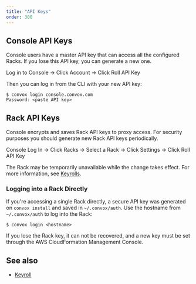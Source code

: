 ```yaml
---
title: "API Keys"
order: 300
---
```


## Console API Keys

Console users have a master API key that can access all the configured Racks. If you lose this API key, you can generate a new one.

Log in to Console → Click Account → Click Roll API Key

Then you can log in from the CLI with your new API key:

```
$ convox login console.convox.com
Password: <paste API key>
```

## Rack API Keys

Console encrypts and saves Rack API keys to proxy access. For security purposes you should generate new Rack API keys periodically.

Console Log In → Click Racks → Select a Rack → Click Settings → Click Roll API Key

The Rack may be temporarily unavailable while the change takes effect. For more information, see [Keyrolls](/docs/keyroll).

### Logging into a Rack Directly

If you're accessing a single Rack directly, a secure API key was generated on `convox install` and saved in `~/.convox/auth`. Use the hostname from `~/.convox/auth` to log into the Rack:

```
$ convox login <hostname>
```

If you lose the Rack key, it can not be recovered, and a new key must be set through the AWS CloudFormation Management Console.

## See also

- [Keyroll](/docs/keyroll)
